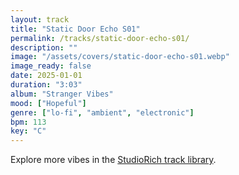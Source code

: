 ```yaml
---
layout: track
title: "Static Door Echo S01"
permalink: /tracks/static-door-echo-s01/
description: ""
image: "/assets/covers/static-door-echo-s01.webp"
image_ready: false
date: 2025-01-01
duration: "3:03"
album: "Stranger Vibes"
mood: ["Hopeful"]
genre: ["lo-fi", "ambient", "electronic"]
bpm: 113
key: "C"
---
```


Explore more vibes in the [StudioRich track library](/tracks/).
